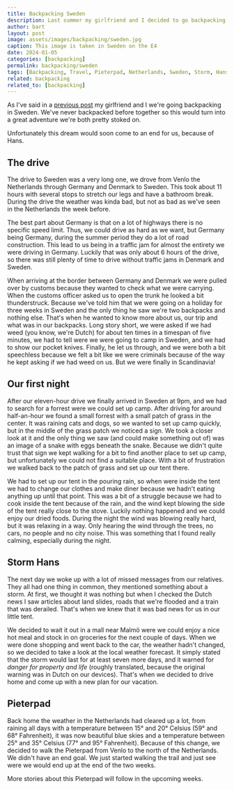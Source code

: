 ```yaml
---
title: Backpacking Sweden
description: Last summer my girlfriend and I decided to go backpacking in the wilderness of Sweden for three weeks. But because of Hans, this turned out in one night and one day.
author: bart
layout: post
image: assets/images/backpacking/sweden.jpg
caption: This image is taken in Sweden on the E4
date: 2024-01-05
categories: [backpacking]
permalink: backpacking/sweden
tags: [Backpacking, Travel, Pieterpad, Netherlands, Sweden, Storm, Hans]
related: backpacking
related_to: [backpacking]
---
```


As I've said in a [previous post](./2023-06-30-introduction.md) my girlfriend and I we're going backpacking in Sweden. We've never backpacked before together so this would turn into a great adventure we're both pretty stoked on.

Unfortunately this dream would soon come to an end for us, because of Hans.

## The drive

The drive to Sweden was a very long one, we drove from Venlo the Netherlands through Germany and Denmark to Sweden. This took about 11 hours with several stops to stretch our legs and have a bathroom break. During the drive the weather was kinda bad, but not as bad as we've seen in the Netherlands the week before.

The best part about Germany is that on a lot of highways there is no specific speed limit. Thus, we could drive as hard as we want, but Germany being Germany, during the summer period they do a lot of road construction. This lead to us being in a traffic jam for almost the entirety we were driving in Germany. Luckily that was only about 6 hours of the drive, so there was still plenty of time to drive without traffic jams in Denmark and Sweden.

When arriving at the border between Germany and Denmark we were pulled over by customs because they wanted to check what we were carrying. When the customs officer asked us to open the trunk he looked a bit thunderstruck. Because we've told him that we were going on a holiday for three weeks in Sweden and the only thing he saw we're two backpacks and nothing else. That's when he wanted to know more about us, our trip and what was in our backpacks. Long story short, we were asked if we had weed (you know, we're Dutch) for about ten times in a timespan of five minutes, we had to tell were we were going to camp in Sweden, and we had to show our pocket knives. Finally, he let us through, and we were both a bit speechless because we felt a bit like we were criminals because of the way he kept asking if we had weed on us. But we were finally in Scandinavia!

## Our first night

After our eleven-hour drive we finally arrived in Sweden at 9pm, and we had to search for a forrest were we could set up camp. After driving for around half-an-hour we found a small forrest with a small patch of grass in the center. It was raining cats and dogs, so we wanted to set up camp quickly, but in the middle of the grass patch we noticed a sign. We took a closer look at it and the only thing we saw (and could make something out of) was an image of a snake with eggs beneath the snake. Because we didn't quite trust that sign we kept walking for a bit to find another place to set up camp, but unfortunately we could not find a suitable place. With a bit of frustration we walked back to the patch of grass and set up our tent there.

We had to set up our tent in the pouring rain, so when were inside the tent we had to change our clothes and make diner because we hadn't eating anything up until that point. This was a bit of a struggle because we had to cook inside the tent because of the rain, and the wind kept blowing the side of the tent really close to the stove. Luckily nothing happened and we could enjoy our dried foods. During the night the wind was blowing really hard, but it was relaxing in a way. Only hearing the wind through the trees, no cars, no people and no city noise. This was something that I found really calming, especially during the night.

## Storm Hans

The next day we woke up with a lot of missed messages from our relatives. They all had one thing in common, they mentioned something about a storm. At first, we thought it was nothing but when I checked the Dutch news I saw articles about land slides, roads that we're flooded and a train that was derailed. That's when we knew that it was bad news for us in our little tent.

We decided to wait it out in a mall near Malm&ouml; were we could enjoy a nice hot meal and stock in on groceries for the next couple of days. When we were done shopping and went back to the car, the weather hadn't changed, so we decided to take a look at the local weather forecast. It simply stated that the storm would last for at least seven more days, and it warned for _danger for property and life_ (roughly translated, because the original warning was in Dutch on our devices). That's when we decided to drive home and come up with a new plan for our vacation.

## Pieterpad

Back home the weather in the Netherlands had cleared up a lot, from raining all days with a temperature between 15&deg; and 20&deg; Celsius (59&deg; and 68&deg; Fahrenheit), it was now beautiful blue skies and a temperature between 25&deg; and 35&deg; Celsius (77&deg; and 95&deg; Fahrenheit). Because of this change, we decided to walk the Pieterpad from Venlo to the north of the Netherlands. We didn't have an end goal. We just started walking the trail and just see were we would end up at the end of the two weeks.

More stories about this Pieterpad will follow in the upcoming weeks.
